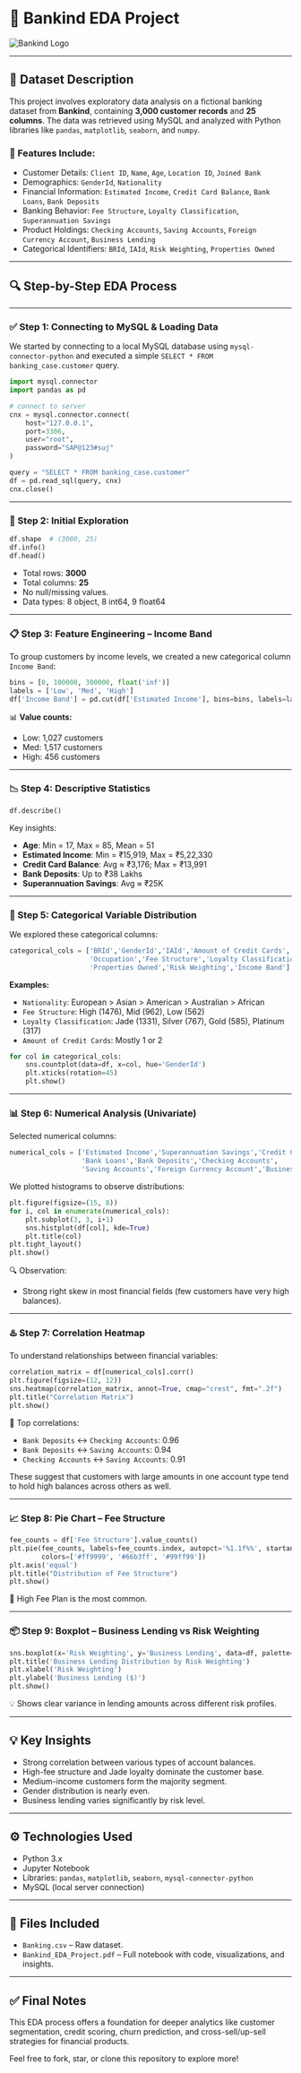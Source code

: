 # 🏦 Bankind EDA Project

![Bankind Logo]([https://upload.wikimedia.org/wikipedia/commons/thumb/7/7a/Bank_logo_generic.svg/1200px-Bank_logo_generic.svg.png](https://www.google.com/url?sa=i&url=https%3A%2F%2Fpngtree.com%2Ffreepng%2Fpicture-of-bank-office-building_8953630.html&psig=AOvVaw2JZhQkrYpw1aQ7yaY86ao5&ust=1752564938062000&source=images&cd=vfe&opi=89978449&ved=0CBQQjRxqFwoTCJD8qM7ru44DFQAAAAAdAAAAABAV))

---

## 📁 Dataset Description

This project involves exploratory data analysis on a fictional banking dataset from **Bankind**, containing **3,000 customer records** and **25 columns**. The data was retrieved using MySQL and analyzed with Python libraries like `pandas`, `matplotlib`, `seaborn`, and `numpy`.

### 🔸 Features Include:

- Customer Details: `Client ID`, `Name`, `Age`, `Location ID`, `Joined Bank`
- Demographics: `GenderId`, `Nationality`
- Financial Information: `Estimated Income`, `Credit Card Balance`, `Bank Loans`, `Bank Deposits`
- Banking Behavior: `Fee Structure`, `Loyalty Classification`, `Superannuation Savings`
- Product Holdings: `Checking Accounts`, `Saving Accounts`, `Foreign Currency Account`, `Business Lending`
- Categorical Identifiers: `BRId`, `IAId`, `Risk Weighting`, `Properties Owned`

---

## 🔍 Step-by-Step EDA Process

---

### ✅ Step 1: Connecting to MySQL & Loading Data

We started by connecting to a local MySQL database using `mysql-connector-python` and executed a simple `SELECT * FROM banking_case.customer` query.

```python
import mysql.connector
import pandas as pd

# connect to server
cnx = mysql.connector.connect(
    host="127.0.0.1",
    port=3306,
    user="root",
    password="SAP@123#suj"
)

query = "SELECT * FROM banking_case.customer"
df = pd.read_sql(query, cnx)
cnx.close()
```

---

### 📏 Step 2: Initial Exploration

```python
df.shape  # (3000, 25)
df.info()
df.head()
```

- Total rows: **3000**
- Total columns: **25**
- No null/missing values.
- Data types: 8 object, 8 int64, 9 float64

---

### 📋 Step 3: Feature Engineering – Income Band

To group customers by income levels, we created a new categorical column `Income Band`:

```python
bins = [0, 100000, 300000, float('inf')]
labels = ['Low', 'Med', 'High']
df['Income Band'] = pd.cut(df['Estimated Income'], bins=bins, labels=labels, right=False)
```

📊 **Value counts:**

- Low: 1,027 customers
- Med: 1,517 customers
- High: 456 customers

---

### 📉 Step 4: Descriptive Statistics

```python
df.describe()
```

Key insights:

- **Age**: Min = 17, Max = 85, Mean = 51
- **Estimated Income**: Min = ₹15,919, Max = ₹5,22,330
- **Credit Card Balance**: Avg ≈ ₹3,176; Max = ₹13,991
- **Bank Deposits**: Up to ₹38 Lakhs
- **Superannuation Savings**: Avg ≈ ₹25K

---

### 🔢 Step 5: Categorical Variable Distribution

We explored these categorical columns:

```python
categorical_cols = ['BRId','GenderId','IAId','Amount of Credit Cards','Nationality',
                    'Occupation','Fee Structure','Loyalty Classification',
                    'Properties Owned','Risk Weighting','Income Band']
```

**Examples:**

- `Nationality`: European > Asian > American > Australian > African
- `Fee Structure`: High (1476), Mid (962), Low (562)
- `Loyalty Classification`: Jade (1331), Silver (767), Gold (585), Platinum (317)
- `Amount of Credit Cards`: Mostly 1 or 2

```python
for col in categorical_cols:
    sns.countplot(data=df, x=col, hue='GenderId')
    plt.xticks(rotation=45)
    plt.show()
```

---

### 📊 Step 6: Numerical Analysis (Univariate)

Selected numerical columns:

```python
numerical_cols = ['Estimated Income','Superannuation Savings','Credit Card Balance',
                  'Bank Loans','Bank Deposits','Checking Accounts',
                  'Saving Accounts','Foreign Currency Account','Business Lending']
```

We plotted histograms to observe distributions:

```python
plt.figure(figsize=(15, 8))
for i, col in enumerate(numerical_cols):
    plt.subplot(3, 3, i+1)
    sns.histplot(df[col], kde=True)
    plt.title(col)
plt.tight_layout()
plt.show()
```

🔍 Observation:

- Strong right skew in most financial fields (few customers have very high balances).

---

### ♨️ Step 7: Correlation Heatmap

To understand relationships between financial variables:

```python
correlation_matrix = df[numerical_cols].corr()
plt.figure(figsize=(12, 12))
sns.heatmap(correlation_matrix, annot=True, cmap="crest", fmt=".2f")
plt.title("Correlation Matrix")
plt.show()
```

📌 Top correlations:

- `Bank Deposits` ↔ `Checking Accounts`: 0.96
- `Bank Deposits` ↔ `Saving Accounts`: 0.94
- `Checking Accounts` ↔ `Saving Accounts`: 0.91

These suggest that customers with large amounts in one account type tend to hold high balances across others as well.

---

### 📈 Step 8: Pie Chart – Fee Structure

```python
fee_counts = df['Fee Structure'].value_counts()
plt.pie(fee_counts, labels=fee_counts.index, autopct='%1.1f%%', startangle=90,
        colors=['#ff9999', '#66b3ff', '#99ff99'])
plt.axis('equal')
plt.title("Distribution of Fee Structure")
plt.show()
```

📝 High Fee Plan is the most common.

---

### 📦 Step 9: Boxplot – Business Lending vs Risk Weighting

```python
sns.boxplot(x='Risk Weighting', y='Business Lending', data=df, palette='viridis')
plt.title('Business Lending Distribution by Risk Weighting')
plt.xlabel('Risk Weighting')
plt.ylabel('Business Lending ($)')
plt.show()
```

💡 Shows clear variance in lending amounts across different risk profiles.

---

## 💡 Key Insights

- Strong correlation between various types of account balances.
- High-fee structure and Jade loyalty dominate the customer base.
- Medium-income customers form the majority segment.
- Gender distribution is nearly even.
- Business lending varies significantly by risk level.

---

## ⚙️ Technologies Used

- Python 3.x
- Jupyter Notebook
- Libraries: `pandas`, `matplotlib`, `seaborn`, `mysql-connector-python`
- MySQL (local server connection)

---

## 📁 Files Included

- `Banking.csv` – Raw dataset.
- `Bankind_EDA_Project.pdf` – Full notebook with code, visualizations, and insights.

---

## ✅ Final Notes

This EDA process offers a foundation for deeper analytics like customer segmentation, credit scoring, churn prediction, and cross-sell/up-sell strategies for financial products.

Feel free to fork, star, or clone this repository to explore more!

